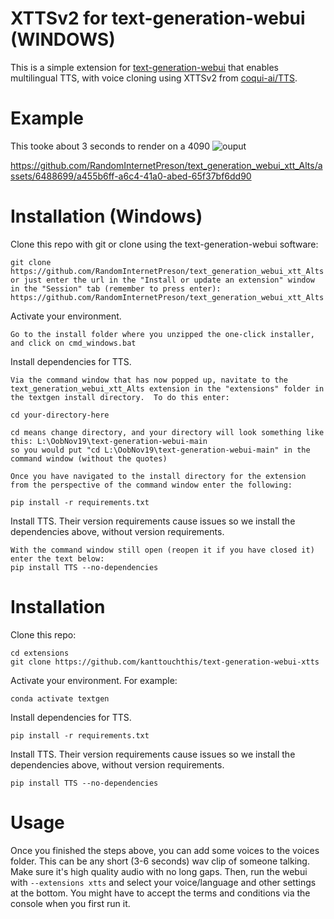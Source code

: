 # XTTSv2 for text-generation-webui (WINDOWS)
This is a simple extension for [text-generation-webui](https://github.com/oobabooga/text-generation-webui/) that enables multilingual TTS, with voice cloning using XTTSv2 from [coqui-ai/TTS](https://github.com/coqui-ai/TTS).

# Example
This tooke about 3 seconds to render on a 4090
![ouput](https://github.com/RandomInternetPreson/text_generation_webui_xtt_Alts/assets/6488699/19661564-4d6b-4906-9334-b5b83c91681d)


https://github.com/RandomInternetPreson/text_generation_webui_xtt_Alts/assets/6488699/a455b6ff-a6c4-41a0-abed-65f37bf6dd90

# Installation (Windows)
Clone this repo with git or clone using the text-generation-webui software:
```
git clone https://github.com/RandomInternetPreson/text_generation_webui_xtt_Alts
or just enter the url in the "Install or update an extension" window in the "Session" tab (remember to press enter):
https://github.com/RandomInternetPreson/text_generation_webui_xtt_Alts
```
Activate your environment.
```
Go to the install folder where you unzipped the one-click installer, and click on cmd_windows.bat
```
Install dependencies for TTS.
```
Via the command window that has now popped up, navitate to the text_generation_webui_xtt_Alts extension in the "extensions" folder in the textgen install directory.  To do this enter:

cd your-directory-here

cd means change directory, and your directory will look something like this: L:\OobNov19\text-generation-webui-main
so you would put "cd L:\OobNov19\text-generation-webui-main" in the command window (without the quotes)

Once you have navigated to the install directory for the extension from the perspective of the command window enter the following:

pip install -r requirements.txt
```
Install TTS. Their version requirements cause issues so we install the dependencies above, without version requirements.
```
With the command window still open (reopen it if you have closed it) enter the text below:
pip install TTS --no-dependencies
```


# Installation
Clone this repo:
```
cd extensions
git clone https://github.com/kanttouchthis/text-generation-webui-xtts
```
Activate your environment. For example:
```
conda activate textgen
```
Install dependencies for TTS.
```
pip install -r requirements.txt
```
Install TTS. Their version requirements cause issues so we install the dependencies above, without version requirements.
```
pip install TTS --no-dependencies
```

# Usage
Once you finished the steps above, you can add some voices to the voices folder. This can be any short (3-6 seconds) wav clip of someone talking. Make sure it's high quality audio with no long gaps.
Then, run the webui with `--extensions xtts` and select your voice/language and other settings at the bottom. You might have to accept the terms and conditions via the console when you first run it.

